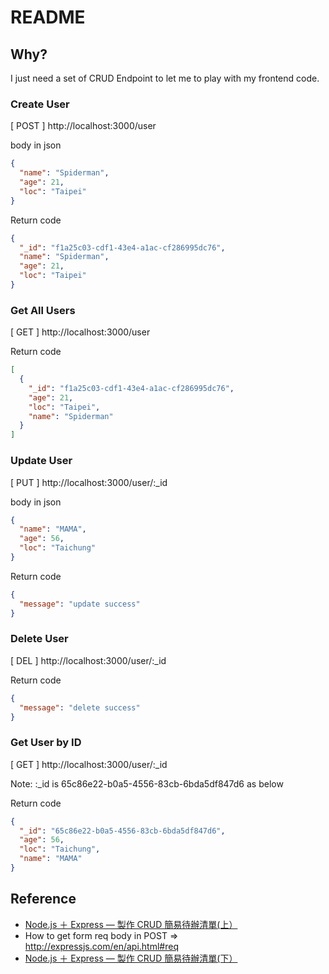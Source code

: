 # README



## Why?

I just need a set of CRUD Endpoint to let me to play with  my frontend code.

### Create User

[ POST ] http://localhost:3000/user

body in json

```json
{
  "name": "Spiderman",
  "age": 21,
  "loc": "Taipei"
}
```

Return code

```json
{
  "_id": "f1a25c03-cdf1-43e4-a1ac-cf286995dc76",
  "name": "Spiderman",
  "age": 21,
  "loc": "Taipei"
}
```

### Get All Users

[ GET ] http://localhost:3000/user

Return code

```json
[
  {
    "_id": "f1a25c03-cdf1-43e4-a1ac-cf286995dc76",
    "age": 21,
    "loc": "Taipei",
    "name": "Spiderman"
  }
]
```

### Update User

[ PUT ] http://localhost:3000/user/:_id

body in json

```json
{
  "name": "MAMA",
  "age": 56,
  "loc": "Taichung"
}
```

Return code

```json
{
  "message": "update success"
}
```

### Delete User

[ DEL ] http://localhost:3000/user/:_id

Return code

```json
{
  "message": "delete success"
}
```

### Get User by ID

[ GET ] http://localhost:3000/user/:_id

Note: :_id is 65c86e22-b0a5-4556-83cb-6bda5df847d6 as below

Return code

```json
{
  "_id": "65c86e22-b0a5-4556-83cb-6bda5df847d6",
  "age": 56,
  "loc": "Taichung",
  "name": "MAMA"
}
```

## Reference

- [Node.js ＋ Express — 製作 CRUD 簡易待辦清單(上）](https://medium.com/@seanyeh/node-js-express-%E8%A3%BD%E4%BD%9Ccrud%E7%B0%A1%E6%98%93%E5%BE%85%E8%BE%A6%E6%B8%85%E5%96%AE-%E4%B8%8A-93988ffb21dd)
- How to get form req body in POST => http://expressjs.com/en/api.html#req
- [Node.js ＋ Express — 製作 CRUD 簡易待辦清單(下）](https://medium.com/@seanyeh/node-js-express-%E8%A3%BD%E4%BD%9Ccrud%E7%B0%A1%E6%98%93%E5%BE%85%E8%BE%A6%E6%B8%85%E5%96%AE-%E4%B8%8B-db2e5ea364cf)
